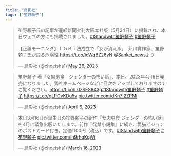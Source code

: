 ```yaml
---
title: "鳥影社"
tags: ["笙野頼子"]
---
```


<blockquote class="twitter-tweet"><p lang="ja" dir="ltr">笙野頼子氏の記事が産経新聞夕刊大阪本社版（5月24日）に掲載され、本日ウェブの方にも掲載されました。<a href="https://twitter.com/hashtag/IStandwith%E7%AC%99%E9%87%8E%E9%A0%BC%E5%AD%90?src=hash&amp;ref_src=twsrc%5Etfw">#IStandwith笙野頼子</a> <a href="https://twitter.com/hashtag/%E7%AC%99%E9%87%8E%E9%A0%BC%E5%AD%90?src=hash&amp;ref_src=twsrc%5Etfw">#笙野頼子</a><br><br>【正論モーニング】ＬＧＢＴ法成立で「女が消える」　芥川賞作家、笙野頼子氏が語る危険性 <a href="https://t.co/ioWqBZ26yN">https://t.co/ioWqBZ26yN</a> <a href="https://twitter.com/Sankei_news?ref_src=twsrc%5Etfw">@Sankei_news</a>より</p>&mdash; 鳥影社 (@choeisha1) <a href="https://twitter.com/choeisha1/status/1661897597051883521?ref_src=twsrc%5Etfw">May 26, 2023</a></blockquote> <script async src="https://platform.twitter.com/widgets.js" charset="utf-8"></script> 

<blockquote class="twitter-tweet"><p lang="ja" dir="ltr">笙野頼子 著『女肉男食　ジェンダーの怖い話』、本日、2023年4月6日発売になりました。弊社ホームページなどに目次をアップしておりますのでご覧ください。<a href="https://t.co/L0zSES843g">https://t.co/L0zSES843g</a><a href="https://twitter.com/hashtag/IStandwith%E7%AC%99%E9%87%8E%E9%A0%BC%E5%AD%90?src=hash&amp;ref_src=twsrc%5Etfw">#IStandwith笙野頼子</a> <a href="https://twitter.com/hashtag/%E7%AC%99%E9%87%8E%E9%A0%BC%E5%AD%90?src=hash&amp;ref_src=twsrc%5Etfw">#笙野頼子</a> <a href="https://t.co/qLPOvKDu5v">https://t.co/qLPOvKDu5v</a> <a href="https://t.co/dKn7I2ZPMi">pic.twitter.com/dKn7I2ZPMi</a></p>&mdash; 鳥影社 (@choeisha1) <a href="https://twitter.com/choeisha1/status/1643780670383341568?ref_src=twsrc%5Etfw">April 6, 2023</a></blockquote> <script async src="https://platform.twitter.com/widgets.js" charset="utf-8"></script> 

<blockquote class="twitter-tweet"><p lang="ja" dir="ltr">本日3月16日が誕生日の笙野頼子の新作『女肉男食 ジェンダーの怖い話』を4月に緊急出版いたします。前作『発禁小説集』に続き、愛猫ピジョンのポストカード付き。定価1100円（税込）です。<a href="https://twitter.com/hashtag/IStandwith%E7%AC%99%E9%87%8E%E9%A0%BC%E5%AD%90?src=hash&amp;ref_src=twsrc%5Etfw">#IStandwith笙野頼子</a> <a href="https://twitter.com/hashtag/%E7%AC%99%E9%87%8E%E9%A0%BC%E5%AD%90?src=hash&amp;ref_src=twsrc%5Etfw">#笙野頼子</a> <a href="https://t.co/lh9rhqKgWi">pic.twitter.com/lh9rhqKgWi</a></p>&mdash; 鳥影社 (@choeisha1) <a href="https://twitter.com/choeisha1/status/1636291623528308736?ref_src=twsrc%5Etfw">March 16, 2023</a></blockquote> <script async src="https://platform.twitter.com/widgets.js" charset="utf-8"></script> 
